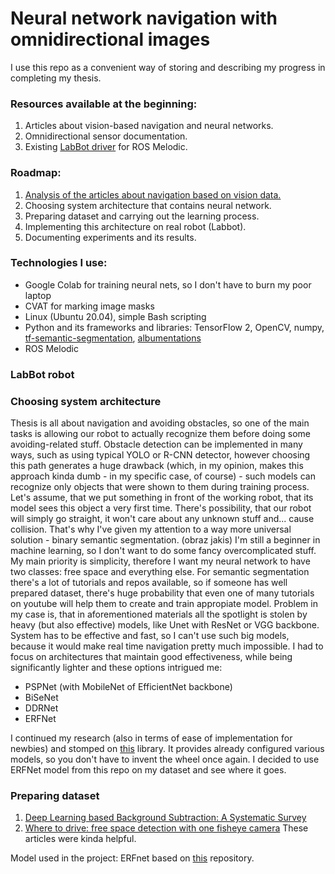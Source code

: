 # Neural network navigation with omnidirectional images
I use this repo as a convenient way of storing and describing my progress in completing my thesis.

### Resources available at the beginning:
1. Articles about vision-based navigation and neural networks.
2. Omnidirectional sensor documentation.
3. Existing [LabBot driver](https://github.com/PUTvision/ROS-labbot) for ROS Melodic.

### Roadmap:
1. [Analysis of the articles about navigation based on vision data.](#system-architecture)
2. Choosing system architecture that contains neural network.
3. Preparing dataset and carrying out the learning process. 
4. Implementing this architecture on real robot (Labbot).
5. Documenting experiments and its results.

 ### Technologies I use:
- Google Colab for training neural nets, so I don't have to burn my poor laptop
- CVAT for marking image masks
- Linux (Ubuntu 20.04), simple Bash scripting
- Python and its frameworks and libraries: TensorFlow 2, OpenCV, numpy, [tf-semantic-segmentation](https://github.com/baudcode/tf-semantic-segmentation), [albumentations](https://github.com/albumentations-team/albumentations)
- ROS Melodic

### LabBot robot

### Choosing system architecture
Thesis is all about navigation and avoiding obstacles, so one of the main tasks is allowing our robot to actually recognize them before doing some avoiding-related stuff. Obstacle detection can be implemented in many ways, such as using typical YOLO or R-CNN detector, however choosing this path generates a huge drawback (which, in my opinion, makes this approach kinda dumb - in my specific case, of course) - such models can recognize only objects that were shown to them during training process. Let's assume, that we put something in front of the working robot, that its model sees this object a very first time. There's possibility, that our robot will simply go straight, it won't care about any unknown stuff and... cause collision.
That's why I've given my attention to a way more universal solution - binary semantic segmentation.
(obraz jakis)
I'm still a beginner in machine learning, so I don't want to do some fancy overcomplicated stuff. My main priority is simplicity, therefore I want my neural network to have two classes: free space and everything else.
For semantic segmentation there's a lot of tutorials and repos available, so if someone has well prepared dataset, there's huge probability that even one of many tutorials on youtube will help them to create and train appropiate model. Problem in my case is, that in aforementioned materials all the spotlight is stolen by heavy (but also effective) models, like Unet with ResNet or VGG backbone.
System has to be effective and fast, so I can't use such big models, because it would make real time navigation pretty much impossible. I had to focus on architectures that maintain good effectiveness, while being significantly lighter and these options intrigued me:
- PSPNet (with MobileNet of EfficientNet backbone)
- BiSeNet
- DDRNet
- ERFNet

I continued my research (also in terms of ease of implementation for newbies) and stomped on [this](https://github.com/baudcode/tf-semantic-segmentation) library. It provides already configured various models, so you don't have to invent the wheel once again. I decided to use ERFNet model from this repo on my dataset and see where it goes.

### Preparing dataset



1. [Deep Learning based Background Subtraction: A Systematic Survey](https://www.researchgate.net/publication/341049745_Deep_Learning_based_Background_Subtraction_A_Systematic_Survey/link/5f040841299bf1881607d9a5/download)
2. [Where to drive: free space detection with one fisheye camera](https://arxiv.org/abs/2011.05822)
These articles were kinda helpful. 





Model used in the project: ERFnet based on [this]() repository.
